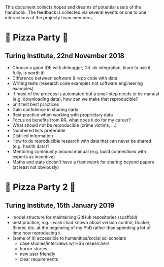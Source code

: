 This document collects hopes and dreams of potential users of the handbook. The feedback is collected via several events or one to one interactions of the projecty team members.

# :pizza: Pizza Party :pizza:
## Turing Institute, 22nd November 2018

- Choose a good IDE with debugger, Git. ok integration, learn to use it fully, is worth it!
- Difference between software & repo code with data
- Writing tests (research code examples not software engineering examples)
- If most of the process is automated but a small step needs to be manual (e.g. downloading data), how can we make that reproducible?
- unit test best practices
- Gain confidence in sharing early
- Best practice when working with proprietary data
- Focus on benefits from RR, what does it do for my career?
- What should not be reproducible (crime victims, ...)
- Numbered lists preferable
- Distilled information
- How to do reproducible research with data that can never be shared (e.g. health data)?
- Mentoring community around manual (e.g. build connections with experts as incentive)
- Maths and stats doesn't have a framework for sharing beyond papers (at least not obviously)

# :pizza: Pizza Party 2 :pizza:
## Turing Institute, 15th January 2019

* model structure for maintaining GitHub repositories (scaffold)
* best practice, e.g. I wish I had known about version control, Docker, Binder, etc. at the beginning of my PhD rather than spending a lot of time now reproducing it
* (some of it) accessible to humanities/social sci scholars
  * case studies/interviews w/ HSS researchers
  * horror stories
  * new user friendly
  * clear requirements
